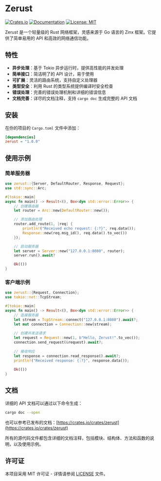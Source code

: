 # Zerust

[![Crates.io](https://img.shields.io/crates/v/zerust.svg)](https://crates.io/crates/zerust)
[![Documentation](https://docs.rs/zerust/badge.svg)](https://docs.rs/zerust)
[![License: MIT](https://img.shields.io/badge/License-MIT-yellow.svg)](https://opensource.org/licenses/MIT)

Zerust 是一个轻量级的 Rust 网络框架，灵感来源于 Go 语言的 Zinx 框架。它提供了简单易用的 API 和高效的网络通信功能。

## 特性

- **异步处理**：基于 Tokio 异步运行时，提供高性能的并发处理
- **简单接口**：简洁明了的 API 设计，易于使用
- **可扩展**：灵活的路由系统，支持自定义处理器
- **类型安全**：利用 Rust 的类型系统提供编译时安全检查
- **错误处理**：完善的错误处理机制和详细的错误信息
- **文档完善**：详尽的文档注释，支持 `cargo doc` 生成完整的 API 文档

## 安装

在你的项目的 `Cargo.toml` 文件中添加：

```toml
[dependencies]
zerust = "1.0.0"
```

## 使用示例

### 简单服务器

```rust
use zerust::{Server, DefaultRouter, Response, Request};
use std::sync::Arc;

#[tokio::main]
async fn main() -> Result<(), Box<dyn std::error::Error>> {
    // 创建路由器
    let router = Arc::new(DefaultRouter::new());

    // 添加路由处理
    router.add_route(1, |req| {
        println!("Received echo request: {:?}", req.data());
        Response::new(req.msg_id(), req.data().to_vec())
    });

    // 启动服务器
    let server = Server::new("127.0.0.1:8080", router);
    server.run().await?

    Ok(())
}
```

### 客户端示例

```rust
use zerust::{Request, Connection};
use tokio::net::TcpStream;

#[tokio::main]
async fn main() -> Result<(), Box<dyn std::error::Error>> {
    // 连接服务器
    let stream = TcpStream::connect("127.0.0.1:8080").await?;
    let mut connection = Connection::new(stream);
    
    // 创建并发送请求
    let request = Request::new(1, b"Hello, Zerust!".to_vec());
    connection.send_request(&request).await?;
    
    // 接收响应
    let response = connection.read_response().await?;
    println!("Received response: {:?}", response.data());
    
    Ok(())
}
```

## 文档

详细的 API 文档可以通过以下命令生成：

```bash
cargo doc --open
```
也可以参考已发布的文档：[https://crates.io/crates/zerust](https://crates.io/crates/zerust)

所有的源代码文件都包含详细的文档注释，包括模块、结构体、方法和函数的说明，以及使用示例。

## 许可证

本项目采用 MIT 许可证 - 详情请参阅 [LICENSE](LICENSE) 文件。